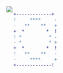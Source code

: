 
<img align="left"  src="https://tu.zbhz.org/i/2025/10/23/3wtv9g.png" />

```DIFF
+-------------+
!     ****     -
-   **    **   +
+  *        *  !
! *          * -
- *          * +
+  *        *  !
!   **    **   -
-     ****     +
+-------------!
```
